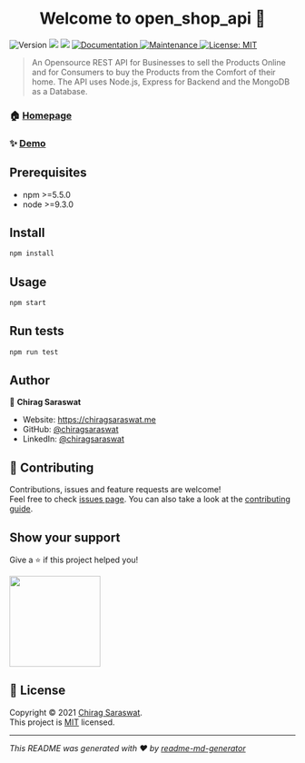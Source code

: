 <h1 align="center">Welcome to open_shop_api 👋</h1>
<p>
  <img alt="Version" src="https://img.shields.io/badge/version-1.0.0-blue.svg?cacheSeconds=2592000" />
  <img src="https://img.shields.io/badge/npm-%3E%3D5.5.0-blue.svg" />
  <img src="https://img.shields.io/badge/node-%3E%3D9.3.0-blue.svg" />
  <a href="https://chiragsaraswat.me/open_shop_api/documentation" target="_blank">
    <img alt="Documentation" src="https://img.shields.io/badge/documentation-yes-brightgreen.svg" />
  </a>
  <a href="https://github.com/kefranabg/readme-md-generator/graphs/commit-activity" target="_blank">
    <img alt="Maintenance" src="https://img.shields.io/badge/Maintained%3F-yes-green.svg" />
  </a>
  <a href="https://github.com/chiragsaraswat/open_shop_api/blob/main/LICENSE" target="_blank">
    <img alt="License: MIT" src="https://img.shields.io/github/license/chiragsaraswat/open_shop_api" />
  </a>
</p>

> An Opensource REST API for Businesses to sell the Products Online and for Consumers to buy the Products from the Comfort of their home. The API uses Node.js, Express for Backend and the MongoDB as a Database.

### 🏠 [Homepage](https://chiragsaraswat.me/open_shop_api)

### ✨ [Demo](https://chiragsaraswat.me/open_shop_api/demo)

## Prerequisites

- npm >=5.5.0
- node >=9.3.0

## Install

```sh
npm install
```

## Usage

```sh
npm start
```

## Run tests

```sh
npm run test
```

## Author

👤 **Chirag Saraswat**

* Website: https://chiragsaraswat.me
* GitHub: [@chiragsaraswat](https://github.com/chiragsaraswat)
* LinkedIn: [@chiragsaraswat](https://linkedin.com/in/chiragsaraswat)

## 🤝 Contributing

Contributions, issues and feature requests are welcome!<br />Feel free to check [issues page](https://github.com/chiragsaraswat/open_shop_api/issues). You can also take a look at the [contributing guide](https://github.com/kefranabg/readme-md-generator/blob/master/CONTRIBUTING.md).

## Show your support

Give a ⭐️ if this project helped you!

<a href="https://www.patreon.com/chiragsaraswat">
  <img src="https://c5.patreon.com/external/logo/become_a_patron_button@2x.png" width="160">
</a>

## 📝 License

Copyright © 2021 [Chirag Saraswat](https://github.com/chiragsaraswat).<br />
This project is [MIT](https://github.com/chiragsaraswat/open_shop_api/blob/main/LICENSE) licensed.

***
_This README was generated with ❤️ by [readme-md-generator](https://github.com/kefranabg/readme-md-generator)_